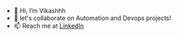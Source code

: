 - 👋 Hi, I’m Vikashhh
- 💞️ let's collaborate on Automation and Devops projects!
- 📫 Reach me at [LinkedIn](https://www.linkedin.com/in/vikash-4981b620a)
<!---
vikashraj1/vikashraj1 is a ✨ special ✨ repository because its `README.md` (this file) appears on your GitHub profile.
You can click the Preview link to take a look at your changes.
--->
